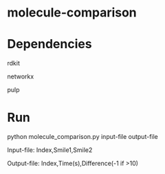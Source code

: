 # molecule-comparison

# Dependencies

rdkit

networkx

pulp

# Run

python molecule_comparison.py input-file output-file

Input-file: Index,Smile1,Smile2

Output-file: Index,Time(s),Difference(-1 if >10)
